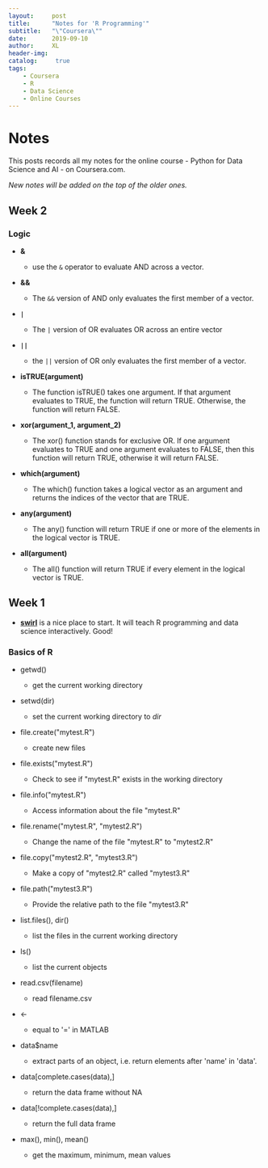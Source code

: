```yaml
---
layout:     post
title:      "Notes for 'R Programming'"
subtitle:   "\"Coursera\""
date:       2019-09-10
author:     XL
header-img: 
catalog: 	 true
tags:
    - Coursera
    - R
    - Data Science
    - Online Courses
---
```

# Notes 

This posts records all my notes for the online course - Python for Data Science and AI - on Coursera.com.

*New notes will be added on the top of the older ones.*


## Week 2

### Logic

- **&**
	- use the `&` operator to evaluate AND across a vector.
- **&&**
	- The `&&` version of AND only evaluates the first member of a vector.

- **`|`**
	- The `|` version of OR evaluates OR across an entire vector
- **`||`**
	- the `||` version of OR only evaluates the first member of a vector.

- **isTRUE(argument)**
	- The function isTRUE() takes one argument. If that argument evaluates to TRUE, the function will return TRUE. Otherwise, the function will return FALSE.

- **xor(argument_1, argument_2)**
	- The xor() function stands for exclusive OR. If one argument evaluates to TRUE and one argument evaluates to FALSE, then this function will return TRUE, otherwise it will return FALSE.

- **which(argument)**
	- The which() function takes a logical vector as an argument and returns the indices of the vector that are TRUE.

- **any(argument)**
	- The any() function will return TRUE if one or more of the elements in the logical vector is TRUE. 

- **all(argument)**
	- The all() function will return TRUE if every element in the logical vector is TRUE.

## Week 1

- [**swirl**](https://swirlstats.com/) is a nice place to start. It will teach R programming and data science interactively. Good!

### Basics of R

- getwd()
	- get the current working directory

- setwd(dir)
	- set the current working directory to *dir*

- file.create("mytest.R")
	- create new files

- file.exists("mytest.R")
	- Check to see if "mytest.R" exists in the working directory

- file.info("mytest.R")
	- Access information about the file "mytest.R"

- file.rename("mytest.R", "mytest2.R")
	- Change the name of the file "mytest.R" to "mytest2.R"

- file.copy("mytest2.R", "mytest3.R")
	- Make a copy of "mytest2.R" called "mytest3.R"

- file.path("mytest3.R")
	- Provide the relative path to the file "mytest3.R"

- list.files(), dir()
	- list the files in the current working directory

- ls()
	- list the current objects

- read.csv(filename)
	- read filename.csv

- <-
	- equal to '=' in MATLAB

- data$name
	- extract parts of an object, i.e. return elements after 'name' in 'data'.

- data[complete.cases(data),]
	- return the data frame without NA

- data[!complete.cases(data),]
	- return the full data frame

- max(), min(), mean()
	- get the maximum, minimum, mean values

